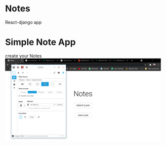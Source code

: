 # Notes
React-django app

# Simple Note App
create your Notes  
![alt text](https://github.com/anasvp444/Notes/blob/main/record.gif)
